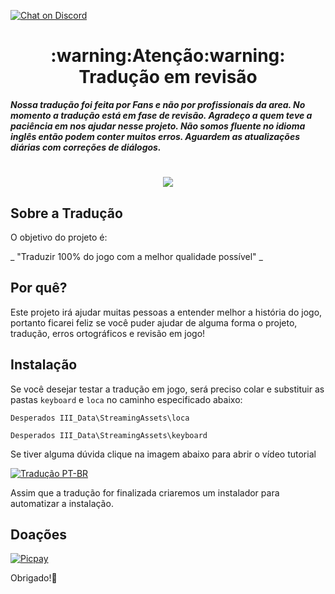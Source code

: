 [![Chat on Discord](https://camo.githubusercontent.com/b4175720ede4f2621aa066ffbabb70ae30044679/68747470733a2f2f696d672e736869656c64732e696f2f62616467652f636861742d446973636f72642d627269676874677265656e2e737667)](https://discord.gg/HESMuU2)


<h1 align="center">:warning:Atenção:warning: Tradução em revisão</h1>

***Nossa tradução foi feita por Fans e não por profissionais da area. No momento a tradução está em fase de revisão. Agradeço a quem teve a paciência em nos ajudar nesse projeto. Não somos fluente no idioma inglês então podem conter muitos erros. Aguardem as atualizações diárias com correções de diálogos.***

<h1 align="center"><figure>
  <img src="DesperadosIII.png">
</figure></h1>


## Sobre a Tradução

O objetivo do projeto é:

_ "Traduzir 100% do jogo com a melhor qualidade possível" _

## Por quê?

Este projeto irá ajudar muitas pessoas a entender melhor a história do jogo, portanto ficarei feliz se você puder ajudar de alguma forma o projeto, tradução, erros ortográficos e revisão em jogo!

## Instalação

Se você desejar testar a tradução em jogo, será preciso colar e substituir as pastas ```keyboard``` e ```loca``` no caminho especificado abaixo:

```Desperados III_Data\StreamingAssets\loca```

```Desperados III_Data\StreamingAssets\keyboard```

Se tiver alguma dúvida clique na imagem abaixo para abrir o vídeo tutorial

[![Tradução PT-BR](https://i.imgur.com/XuY9dz5.png)](https://youtu.be/HY4SEPq1YUs "Tutorial de Instalação da Tradução")


Assim que a tradução for finalizada criaremos um instalador para automatizar a instalação.

## Doações

[![Picpay](https://i.ibb.co/cYcsCnZ/hhhh.png)](https://picpay.me/gilsongbj)

Obrigado!:wave:
